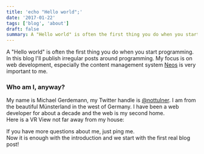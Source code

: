 ```yaml
---
title: 'echo "Hello world";'
date: '2017-01-22'
tags: ['blog', 'about']
draft: false
summary: A "Hello world" is often the first thing you do when you start programming. In this blog I'll publish irregular posts around programming. My focus is on web development, especially the content management system Neos is very important to me.
---
```


A "Hello world" is often the first thing you do when you start programming. In this blog I'll publish irregular posts around programming. My focus is on web development, especially the content management system [Neos](https://www.neos.io) is very important to me.

### Who am I, anyway?

My name is Michael Gerdemann, my Twitter handle is [@nottulner](https://twitter.com/nottulner). I am from the beautiful Münsterland in the west of Germany. I have been a web developer for about a decade and the web is my second home.  
Here is a VR View not far away from my house:  

If you have more questions about me, just ping me.  
Now it is enough with the introduction and we start with the first real blog post!